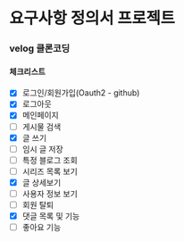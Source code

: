 # 요구사항 정의서 프로젝트
### velog 클론코딩

#### 체크리스트
- [x] 로그인/회원가입(Oauth2 - github)
- [x] 로그아웃
- [x] 메인페이지
- [ ] 게시물 검색
- [x] 글 쓰기
- [ ] 임시 글 저장
- [ ] 특정 블로그 조회
- [ ] 시리즈 목록 보기
- [x] 글 상세보기
- [ ] 사용자 정보 보기
- [ ] 회원 탈퇴
- [x] 댓글 목록 및 기능
- [ ] 좋아요 기능